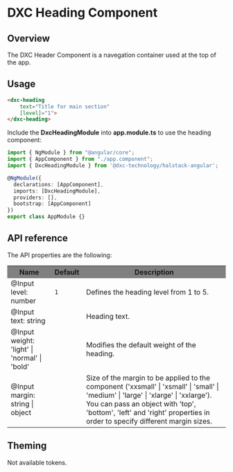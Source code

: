 # DXC Heading Component

## Overview

The DXC Header Component is a navegation container used at the top of the app.

## Usage

```html
<dxc-heading 
    text="Title for main section" 
    [level]="1">
</dxc-heading>
```

Include the **DxcHeadingModule** into **app.module.ts** to use the heading component:

```ts
import { NgModule } from "@angular/core";
import { AppComponent } from "./app.component";
import { DxcHeadingModule } from '@dxc-technology/halstack-angular';

@NgModule({
  declarations: [AppComponent],
  imports: [DxcHeadingModule],
  providers: [],
  bootstrap: [AppComponent]
})
export class AppModule {}
```

## API reference

The API properties are the following:

<table>
    <tr style="background-color: grey">
        <th>Name</th>
        <th>Default</th>
        <th>Description</th>
    </tr>
    <tr>
        <td>@Input<br>level: number</td>
        <td>
            <code>1</code>
        </td>
        <td>Defines the heading level from 1 to 5.</td>
    </tr>
    <tr>
        <td>@Input<br>text: string</td>
        <td></td>
        <td>Heading text.</td>
    </tr>
    <tr>
        <td>@Input<br>weight: 'light' | 'normal' | 'bold'</td>
        <td></td>
        <td>Modifies the default weight of the heading.</td>
    </tr>
    <tr>
        <td>@Input<br>margin: string | object</td>
        <td></td>
        <td>
        Size of the margin to be applied to the component ('xxsmall' | 'xsmall' |
        'small' | 'medium' | 'large' | 'xlarge' | 'xxlarge'). You can pass an
        object with 'top', 'bottom', 'left' and 'right' properties in order to
        specify different margin sizes.
        </td>
    </tr>
</table>

## Theming
Not available tokens.